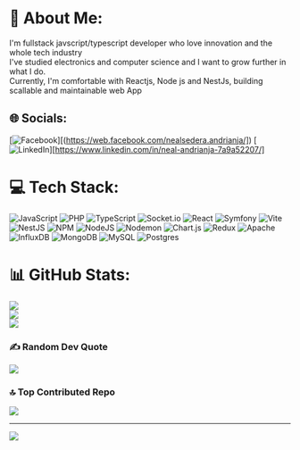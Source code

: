 # 💫 About Me:
I'm fullstack javscript/typescript developer who love innovation and the whole tech industry<br>I've studied electronics and computer science and I want to grow further in what I do.<br>Currently, I'm comfortable with Reactjs, Node js and NestJs, building scallable and maintainable web App<br>


## 🌐 Socials:
[![Facebook](https://img.shields.io/badge/Facebook-%231877F2.svg?logo=Facebook&logoColor=white)][(https://web.facebook.com/nealsedera.andrianja/]) [![LinkedIn](https://img.shields.io/badge/LinkedIn-%230077B5.svg?logo=linkedin&logoColor=white)][https://www.linkedin.com/in/neal-andrianja-7a9a52207/]

# 💻 Tech Stack:
![JavaScript](https://img.shields.io/badge/javascript-%23323330.svg?style=flat-square&logo=javascript&logoColor=%23F7DF1E) ![PHP](https://img.shields.io/badge/php-%23777BB4.svg?style=flat-square&logo=php&logoColor=white) ![TypeScript](https://img.shields.io/badge/typescript-%23007ACC.svg?style=flat-square&logo=typescript&logoColor=white) ![Socket.io](https://img.shields.io/badge/Socket.io-black?style=flat-square&logo=socket.io&badgeColor=010101) ![React](https://img.shields.io/badge/react-%2320232a.svg?style=flat-square&logo=react&logoColor=%2361DAFB) ![Symfony](https://img.shields.io/badge/symfony-%23000000.svg?style=flat-square&logo=symfony&logoColor=white) ![Vite](https://img.shields.io/badge/vite-%23646CFF.svg?style=flat-square&logo=vite&logoColor=white) ![NestJS](https://img.shields.io/badge/nestjs-%23E0234E.svg?style=flat-square&logo=nestjs&logoColor=white) ![NPM](https://img.shields.io/badge/NPM-%23CB3837.svg?style=flat-square&logo=npm&logoColor=white) ![NodeJS](https://img.shields.io/badge/node.js-6DA55F?style=flat-square&logo=node.js&logoColor=white) ![Nodemon](https://img.shields.io/badge/NODEMON-%23323330.svg?style=flat-square&logo=nodemon&logoColor=%BBDEAD) ![Chart.js](https://img.shields.io/badge/chart.js-F5788D.svg?style=flat-square&logo=chart.js&logoColor=white) ![Redux](https://img.shields.io/badge/redux-%23593d88.svg?style=flat-square&logo=redux&logoColor=white) ![Apache](https://img.shields.io/badge/apache-%23D42029.svg?style=flat-square&logo=apache&logoColor=white) ![InfluxDB](https://img.shields.io/badge/InfluxDB-22ADF6?style=flat-square&logo=InfluxDB&logoColor=white) ![MongoDB](https://img.shields.io/badge/MongoDB-%234ea94b.svg?style=flat-square&logo=mongodb&logoColor=white) ![MySQL](https://img.shields.io/badge/mysql-4479A1.svg?style=flat-square&logo=mysql&logoColor=white) ![Postgres](https://img.shields.io/badge/postgres-%23316192.svg?style=flat-square&logo=postgresql&logoColor=white)
# 📊 GitHub Stats:
![](https://github-readme-stats.vercel.app/api?username=NealAndrianja&theme=dark&hide_border=false&include_all_commits=true&count_private=true)<br/>
![](https://github-readme-streak-stats.herokuapp.com/?user=NealAndrianja&theme=dark&hide_border=false)<br/>
![](https://github-readme-stats.vercel.app/api/top-langs/?username=NealAndrianja&theme=dark&hide_border=false&include_all_commits=true&count_private=true&layout=compact)

### ✍️ Random Dev Quote
![](https://quotes-github-readme.vercel.app/api?type=horizontal&theme=radical)

### 🔝 Top Contributed Repo
![](https://github-contributor-stats.vercel.app/api?username=NealAndrianja&limit=5&theme=dark&combine_all_yearly_contributions=true)

---
[![](https://visitcount.itsvg.in/api?id=NealAndrianja&icon=0&color=0)](https://visitcount.itsvg.in)

<!-- Proudly created with GPRM ( https://gprm.itsvg.in ) -->

<!--
**NealAndrianja/NealAndrianja** is a ✨ _special_ ✨ repository because its `README.md` (this file) appears on your GitHub profile.

Here are some ideas to get you started:

- 🔭 I’m currently working on ...
- 🌱 I’m currently learning ...
- 👯 I’m looking to collaborate on ...
- 🤔 I’m looking for help with ...
- 💬 Ask me about ...
- 📫 How to reach me: ...
- 😄 Pronouns: ...
- ⚡ Fun fact: ...
-->

